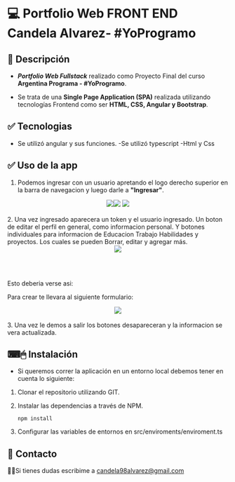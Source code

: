 # 💻 Portfolio Web FRONT END Candela Alvarez- #YoProgramo

## 📝 Descripción
- ***Portfolio Web Fullstack*** realizado como Proyecto Final del curso **Argentina Programa - #YoProgramo**.

- Se trata de una **Single Page Application (SPA)** realizada utilizando tecnologías Frontend como ser **HTML, CSS, Angular y Bootstrap**.


## ✅ Tecnologias
- Se utilizó angular y sus funciones.
-Se utilizó typescript
-Html y Css
## ✅ Uso de la app
1. Podemos ingresar con un usuario apretando el logo derecho superior en la barra de navegacion y luego darle a <b>"Ingresar"</b>.
<div align="center">
<img src="https://blogger.googleusercontent.com/img/b/R29vZ2xl/AVvXsEh_gHSzufEm-By7uJoEjsQUZ9XkUcXJgwGW7sflDPBTdVXqhtFXi089pTQM2hsptmWOR2Wdrp-geuxghVxnj5m4pOzaOGmxxyNr4MYauLgTc1RIfXlOUuO2ETIWkAC1_vyL9pLilIzOjauLpiKMP21kMFukUlyprDKQ1uVBa3vd33Hu-iN_P2j9NHmX/s1336/pagina.png"><img src="https://blogger.googleusercontent.com/img/b/R29vZ2xl/AVvXsEjLkro26db8BLZ9AF8kxkpoJOZZ8BNRK0CvdgMC-l-Ud3Dsun0cssiskNAvAuJvkR5Dc_wNlgTBwCZjWs20FM5tx4fNT_FLHvOsASJTfzD8jzsyLZWnB6swGC0mujpkYRtDdfumQAfeC_UnU49Z36AR5etpCNEJsGsxjtGxMtqHJOXorEMqJDiv1r6l/s250/pagina2.png">
<img src="https://blogger.googleusercontent.com/img/b/R29vZ2xl/AVvXsEisJdoiIpnLbOYhGGpkUe7Ibr-MiC4XtVc9ojL0XNep_lZ6ASpC53Tq93U_SdQwYnKKACiE55pk30Cq-q_VDTHPjA35uqlSeyGzHu7iWz-7AOG2k4peTGIOuRe8EYUWgPPY9zmhaqiufa_Yce8ASCrYwoSTngRcqQRxLO_u6NhEYiaNLdYhAAZhVAA3/s470/pagina3.png">
</div>
<br>
2. Una vez ingresado aparecera un token y el usuario ingresado. Un boton de editar el perfil en general, como informacion personal. Y botones individuales para informacion de Educacion Trabajo Habilidades y proyectos. Los cuales se pueden Borrar, editar y agregar más.
<div align="center">


<img src="https://blogger.googleusercontent.com/img/b/R29vZ2xl/AVvXsEgwaoVv6KOhLw8Q3W-pwHtZI0uq1_OnBKIPkoJ2F26SJO4CIb3r38TDA9deTFQIBht2dah0djOJRKG_GadjaDM0Wucr3bYIfsjYlWK5J0fAarh-3qsygOEc6YXv7uVtYESwaFFfIcNCO8xVjM-GfKVra8vWd7ux1Rv2soskF_t-DeL68KXG0a5KHCLv/s694/pagina4~3.png">

<br> <br></div>
Esto deberia verse asi:

Para crear te llevara al siguiente formulario:
<div align="center">
<img src="https://blogger.googleusercontent.com/img/b/R29vZ2xl/AVvXsEjqBmT9LZH9cZV_bhL-dzYLPpxWeLaZXwsk7E_LJ-iDt6XBExz0mVQoER623jrjl0a3dabJc15lIATSynTZyFYuDNEVs-EegyJe6jU5IBv88bjHqNwYG6dLjXH1pDINrHEPOproEFHHBgrA3UVEcI6OxHMq715wrFxtLArXlCLJcfo9lWzoNo-3p_Xz/s406/pagina5.png">
</div>
<br>
3. Una vez le demos a salir los botones desapareceran y la informacion se vera actualizada.

## ⌨🖱 Instalación
- Si queremos correr la aplicación en un entorno local debemos tener en cuenta lo siguiente: 

1. Clonar el repositorio utilizando GIT.

2. Instalar las dependencias a través de NPM.

    `npm install`

3. Configurar las variables de entornos en src/enviroments/enviroment.ts
## 📩 Contacto
🙋‍♂️Si tienes dudas escribime a candela98alvarez@gmail.com

